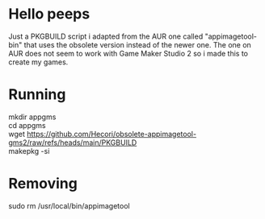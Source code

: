 # Hello peeps
Just a PKGBUILD script i adapted from the AUR one called "appimagetool-bin" that uses the obsolete version instead of the newer one. 
The one on AUR does not seem to work with Game Maker Studio 2 so i made this to create my games.

# Running 
  mkdir appgms  
  cd appgms  
  wget https://github.com/Hecori/obsolete-appimagetool-gms2/raw/refs/heads/main/PKGBUILD  
  makepkg -si  

# Removing
  sudo rm /usr/local/bin/appimagetool

